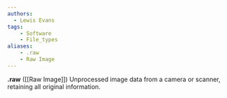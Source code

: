 ```yaml
---
authors:
  - Lewis Evans
tags:
    - Software
    - File_types
aliases:
    - .raw
    - Raw Image
---
```

**.raw** ([[Raw Image]]) Unprocessed image data from a camera or scanner, retaining all original information.
